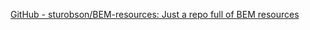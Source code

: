 
[GitHub - sturobson/BEM-resources: Just a repo full of BEM resources](https://github.com/sturobson/BEM-resources?tab=readme-ov-file)

